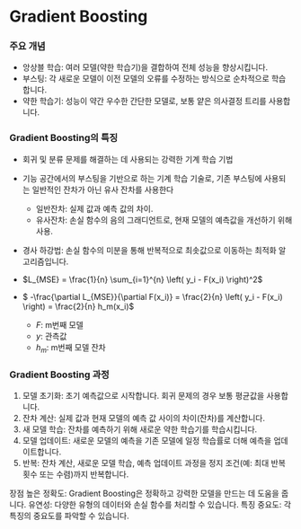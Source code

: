 # **Gradient Boosting**
### 주요 개념
* 앙상블 학습: 여러 모델(약한 학습기)을 결합하여 전체 성능을 향상시킵니다.
* 부스팅: 각 새로운 모델이 이전 모델의 오류를 수정하는 방식으로 순차적으로 학습합니다.
* 약한 학습기: 성능이 약간 우수한 간단한 모델로, 보통 얕은 의사결정 트리를 사용합니다.

### Gradient Boosting의 특징
* 회귀 및 분류 문제를 해결하는 데 사용되는 강력한 기계 학습 기법

* 기능 공간에서의 부스팅을 기반으로 하는 기계 학습 기술로, 기존 부스팅에 사용되는 일반적인 잔차가 아닌 유사 잔차를 사용한다
    * 일반잔차: 실제 값과 예측 값의 차이.
    * 유사잔차: 손실 함수의 음의 그래디언트로, 현재 모델의 예측값을 개선하기 위해 사용.
    
* 경사 하강법: 손실 함수의 미분을 통해 반복적으로 최솟값으로 이동하는 최적화 알고리즘입니다.


* $L_{MSE} = \frac{1}{n} \sum_{i=1}^{n} \left( y_i - F(x_i) \right)^2$


* $ -\frac{\partial L_{MSE}}{\partial F(x_i)} = \frac{2}{n} \left( y_i - F(x_i) \right) = \frac{2}{n} h_m(x_i)$

    * $F$: m번째 모델
    * $y$: 관측값
    * $h_{m}$: m번째 모델 잔차


### Gradient Boosting 과정
1. 모델 초기화: 초기 예측값으로 시작합니다. 회귀 문제의 경우 보통 평균값을 사용합니다.
2. 잔차 계산: 실제 값과 현재 모델의 예측 값 사이의 차이(잔차)를 계산합니다.
3. 새 모델 학습: 잔차를 예측하기 위해 새로운 약한 학습기를 학습시킵니다.
4. 모델 업데이트: 새로운 모델의 예측을 기존 모델에 일정 학습률로 더해 예측을 업데이트합니다.
5. 반복: 잔차 계산, 새로운 모델 학습, 예측 업데이트 과정을 정지 조건(예: 최대 반복 횟수 또는 수렴)까지 반복합니다.

장점
높은 정확도: Gradient Boosting은 정확하고 강력한 모델을 만드는 데 도움을 줍니다.
유연성: 다양한 유형의 데이터와 손실 함수를 처리할 수 있습니다.
특징 중요도: 각 특징의 중요도를 파악할 수 있습니다.
